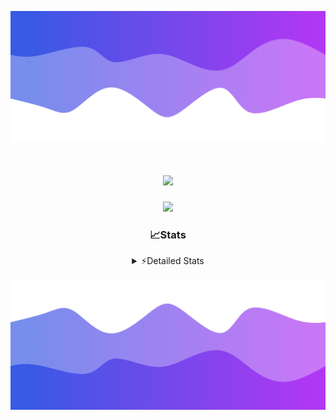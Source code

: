 ![Header](./header.png)
<div align="center">

<h1 align="center">
  <a href="https://git.io/typing-svg">
    <img src="https://readme-typing-svg.herokuapp.com/?lines=Hello,+There!+%F0%9F%91%8B;This+is+chicho.;Owner+on+Ocean;&center=true&size=25">
  </a>
</h1>
  
<p align="center">
  <img src="https://lanyard.cnrad.dev/api/852683595378196480" />
</p>

### 📈Stats
<details>
    <summary> ⚡Detailed Stats</summary>
    <br/>

<!--START_SECTION:waka-->
![Code Time](http://img.shields.io/badge/Code%20Time-740%20hrs%2057%20mins-blue)

![Profile Views](http://img.shields.io/badge/Profile%20Views-36-blue)

**🐱 My GitHub Data** 

> 📦 75.4 kB Used in GitHub's Storage 
 > 
> 🏆 24 Contributions in the Year 2024
 > 
> 🚫 Not Opted to Hire
 > 
> 📜 15 Public Repositories 
 > 
> 🔑 6 Private Repositories 
 > 
**I'm a Night 🦉** 

```text
🌞 Morning                21 commits          █░░░░░░░░░░░░░░░░░░░░░░░░   05.40 % 
🌆 Daytime                51 commits          ███░░░░░░░░░░░░░░░░░░░░░░   13.11 % 
🌃 Evening                170 commits         ███████████░░░░░░░░░░░░░░   43.70 % 
🌙 Night                  147 commits         █████████░░░░░░░░░░░░░░░░   37.79 % 
```
📅 **I'm Most Productive on Tuesday** 

```text
Monday                   23 commits          █░░░░░░░░░░░░░░░░░░░░░░░░   05.91 % 
Tuesday                  107 commits         ███████░░░░░░░░░░░░░░░░░░   27.51 % 
Wednesday                77 commits          █████░░░░░░░░░░░░░░░░░░░░   19.79 % 
Thursday                 55 commits          ████░░░░░░░░░░░░░░░░░░░░░   14.14 % 
Friday                   42 commits          ███░░░░░░░░░░░░░░░░░░░░░░   10.80 % 
Saturday                 34 commits          ██░░░░░░░░░░░░░░░░░░░░░░░   08.74 % 
Sunday                   51 commits          ███░░░░░░░░░░░░░░░░░░░░░░   13.11 % 
```


📊 **This Week I Spent My Time On** 

```text
🕑︎ Time Zone: America/Argentina/Buenos_Aires

💬 Programming Languages: 
JavaScript               3 hrs 21 mins       ████████████░░░░░░░░░░░░░   48.97 % 
Python                   1 hr 22 mins        █████░░░░░░░░░░░░░░░░░░░░   20.11 % 
HTML                     1 hr 9 mins         ████░░░░░░░░░░░░░░░░░░░░░   16.89 % 
YAML                     39 mins             ██░░░░░░░░░░░░░░░░░░░░░░░   09.67 % 
CSV                      9 mins              █░░░░░░░░░░░░░░░░░░░░░░░░   02.38 % 

🔥 Editors: 
VS Code                  6 hrs 52 mins       █████████████████████████   100.00 % 

🐱‍💻 Projects: 
Backend                  4 hrs 2 mins        ███████████████░░░░░░░░░░   58.73 % 
Unknown Project          2 hrs 50 mins       ██████████░░░░░░░░░░░░░░░   41.27 % 

💻 Operating System: 
Windows                  6 hrs 52 mins       █████████████████████████   100.00 % 
```

**I Mostly Code in JavaScript** 

```text
JavaScript               8 repos             ███████░░░░░░░░░░░░░░░░░░   26.67 % 
HTML                     7 repos             ██████░░░░░░░░░░░░░░░░░░░   23.33 % 
C#                       2 repos             ██░░░░░░░░░░░░░░░░░░░░░░░   06.67 % 
SCSS                     1 repo              █░░░░░░░░░░░░░░░░░░░░░░░░   03.33 % 
Batchfile                1 repo              █░░░░░░░░░░░░░░░░░░░░░░░░   03.33 % 
```




 Last Updated on 03/06/2024 19:12:04 UTC
<!--END_SECTION:waka-->
</details>

![Footer](./footer.png)
